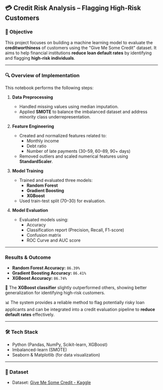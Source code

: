 

## 💳 Credit Risk Analysis – Flagging High-Risk Customers

### 📌 Objective  
This project focuses on building a machine learning model to evaluate the **creditworthiness** of customers using the "Give Me Some Credit" dataset. It aims to help financial institutions **reduce loan default rates** by identifying and flagging **high-risk individuals**.

---

### 🔍 Overview of Implementation

This notebook performs the following steps:

1. **Data Preprocessing**
   - Handled missing values using median imputation.
   - Applied **SMOTE** to balance the imbalanced dataset and address minority class underrepresentation.

2. **Feature Engineering**
   - Created and normalized features related to:
     - Monthly income
     - Debt ratio
     - Number of late payments (30–59, 60–89, 90+ days)
   - Removed outliers and scaled numerical features using **StandardScaler**.

3. **Model Training**
   - Trained and evaluated three models:
     - **Random Forest**
     - **Gradient Boosting**
     - **XGBoost**
   - Used train-test split (70–30) for evaluation.

4. **Model Evaluation**
   - Evaluated models using:
     - Accuracy
     - Classification report (Precision, Recall, F1-score)
     - Confusion matrix
     - ROC Curve and AUC score

---

###  Results & Outcome  
- **Random Forest Accuracy:** `86.39%`
- **Gradient Boosting Accuracy:** `86.41%`
- **XGBoost Accuracy:** `86.74%`

🔎 The **XGBoost classifier** slightly outperformed others, showing better generalization for identifying high-risk customers.

📊 The system provides a reliable method to flag potentially risky loan applicants and can be integrated into a credit evaluation pipeline to **reduce default rates** effectively.

---

### 🛠️ Tech Stack  
- Python (Pandas, NumPy, Scikit-learn, XGBoost)  
- Imbalanced-learn (SMOTE)  
- Seaborn & Matplotlib (for data visualization)

---

### 📁 Dataset  
- Dataset: [Give Me Some Credit - Kaggle](https://www.kaggle.com/c/GiveMeSomeCredit)


